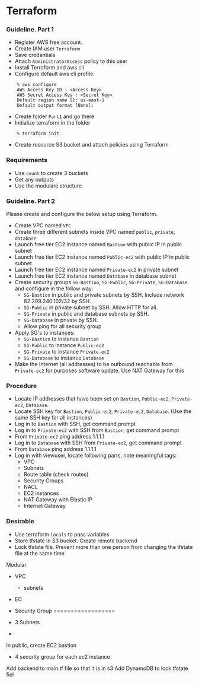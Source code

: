 # Terraform 

### Guideline. Part 1

- Register AWS free account.
- Create IAM user `Terraform`
- Save credantials
- Attach `AdministratorAccess` policy to this user
- Install Terraform and aws cli
- Configure default aws cli profile:

```
    % aws configure
    AWS Access Key ID : <Access Key>
    AWS Secret Access Key : <Secret Key>
    Default region name []: us-east-1
    Default output format [None]:
```

- Create folder `Part1` and go there
- Initialize terraform in the folder
```
    % terraform init
```
- Create resource S3 bucket and attach policies using Terraform
  
### Requirements

- Use `count` to create 3 buckets
- Get any outputs 
- Use the modulare structure 


### Guideline. Part 2

Please create and configure the below setup using Terraform.

- Create VPC named `VPC`
- Create three different subnets inside VPC named `public`, `private`, `database`
- Launch free tier EC2 instance named `Bastion` with public IP in public subnet
- Launch free tier EC2 instance named `Public-ec2` with public IP in public subnet
- Launch free tier EC2 instance named `Private-ec2` in private subnet
- Launch free tier EC2 instance named `Database` in database subnet
- Create security groups `SG-Bastion`, `SG-Public`, `SG-Private`, `SG-Database` and configure in the follow way:
  - `SG-Bastion` in public and private subnets by SSH. Include network 82.209.240.102/32 by SSH. 
  - `SG-Public` in private subnet by SSH. Allow HTTP for all.
  - `SG-Private` in public and database subnets by SSH.
  - `SG-Database` in private by SSH.
  - Allow ping for all security group
- Apply SG's to instances:
  - `SG-Bastion` to instance `Bastion`
  - `SG-Public` to instance `Public-ec2`
  - `SG-Private` to instance `Private-ec2`
  - `SG-Database` to instance `Database`
- Make the Internet (all addresses) to be outbound reachable from `Private-ec2` for purposes software update. Use NAT Gateway for this

### Procedure

- Locate IP addresses that have been set on `Bastion`, `Public-ec2`, `Private-ec2`, `Database`.
- Locate SSH key for `Bastion`, `Public-ec2`, `Private-ec2`, `Database`. (Use the same SSH key for all instances)
- Log in to `Bastion` with SSH, get command prompt
- Log in to `Private-ec2` with SSH from `Bastion`, get command prompt
- From `Private-ec2` ping address 1.1.1.1
- Log in to `Database` with SSH from `Private-ec2`, get command prompt
- From `Database` ping address 1.1.1.1
- Log in with viewuser, locate following parts, note meaningful tags:
  - VPC
  - Subnets
  - Route table (check routes)
  - Security Groups
  - NACL
  - EC2 instances
  - NAT Gateway with Elastic IP
  - Internet Gateway

### Desirable

- Use terraform `locals` to pass variables
- Store tfstate in S3 bucket. Create remote backend
- Lock tfstate file. Prevent more than one person from changing the tfstate file at the same time


Modular

- VPC
  - subnets
- EC
- Security Group
==================

- 3 Subnets
- 
In public, create EC2 bastion

- 4 security group for each ec2 instance


Add backend to main.tf file so that it is in s3
Add DynamoDB to lock tfstate fiel